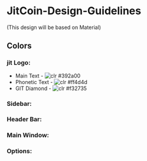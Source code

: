 # JitCoin-Design-Guidelines
(This design will be based on Material)

## Colors
### jit Logo:
- Main Text - ![clr](https://via.placeholder.com/13/392a00/392a00) #392a00
- Phonetic Text - ![clr](https://via.placeholder.com/13/ff4d4d/ff4d4d) #ff4d4d
- GIT Diamond - ![clr](https://via.placeholder.com/13/f32735/f32735) #f32735
### Sidebar:
### Header Bar:
### Main Window:
### Options:

